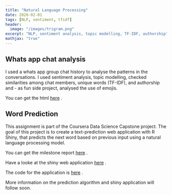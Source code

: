 ```yaml
---
title: "Natural Language Processing"
date: 2020-02-01
tags: [NLP, sentiment, tfidf]
header:
  image: "/images/trigram.png"
excerpt: "NLP, sentiment analysis, topic modelling, TF-IDF, authorship"
mathjax: "true"
---
```


## Whats app chat analysis
I used a whats app group chat history to analyse the patterns in the conversations. I used sentiment analysis, topic modelling, checked similarities among chat members, unique words (TF-IDF), and authorship and - as fun side project, analysed the use of emojis.

You can get the html [here](/assets/chat_analysis.html) .

## Word Prediction
This assignment is part of the Coursera Data Science Capstone project. The goal of this project is to create a text-prediction web application with R Shiny, that predicts the next word based on previous input using a natural language processing model. 

You can get the milestone report [here](/assets/milestone_report.html) .

Have a looke at the shiny web application [here](https://lisahlmsch.shinyapps.io/word_prediction_app/) .

The code for the application is [here](https://github.com/lisahlmsch/work_samples/blob/master/NLP%20word%20prediction/app.R) .

More information on the prediction algorithm and shiny application will follow soon.

